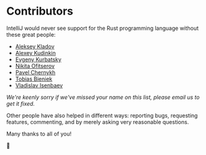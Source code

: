 # Contributors

IntelliJ would never see support for the Rust programming language without these great people: 

  * [Aleksey Kladov](https://github.com/matklad)
  * [Alexey Kudinkin](https://github.com/alexeykudinkin)
  * [Evgeny Kurbatsky](https://github.com/atsky)
  * [Nikita Ofitserov](https://github.com/himikof)
  * [Pavel Chernykh](https://github.com/pavel-v-chernykh)
  * [Tobias Bieniek](https://github.com/Turbo87)
  * [Vladislav Isenbaev](https://github.com/winger)

*We're keenly sorry if we've missed your name on this list, please email us to get it fixed.*

Other people have also helped in different ways: reporting bugs, requesting features, commenting, and by merely asking very reasonable questions.

Many thanks to all of you!

:tada:
